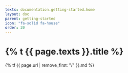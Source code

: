 ```yaml
---
texts: documentation.getting-started.home
layout: doc
parent: getting-started
icon: "fa-solid fa-house"
order: 20
---
```


# {% t {{ page.texts }}.title %}

{% tf {{ page.url | remove_first: "/" }}.md %}
